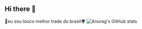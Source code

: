 ## Hi there 👋
🚀eu sou louco melhor trade do brasil🌍
![Anurag's GitHub stats](https://github-readme-stats.vercel.app/api?username=anuraghazra&show_icons=true&theme=transparent)

